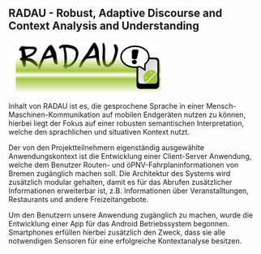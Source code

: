 ## RADAU - Robust, Adaptive Discourse and Context Analysis and Understanding

<p class="logo"><img src="assets/img/radau.png" /></p>

Inhalt von RADAU ist es, die gesprochene Sprache in einer
Mensch-Maschinen-Kommunikation auf mobilen Endgeräten nutzen zu können, 
hierbei liegt der Fokus auf einer robusten semantischen Interpretation,
welche den sprachlichen und situativen Kontext nutzt.

Der von den Projektteilnehmern eigenständig ausgewählte Anwendungskontext
ist die Entwicklung einer Client-Server Anwendung, welche dem Benutzer
Routen- und öPNV-Fahrplaninformationen von Bremen zugänglich machen soll.
Die Architektur des Systems wird zusätzlich modular gehalten, damit es für
das Abrufen zusätzlicher Informationen erweiterbar ist, z.B. Informationen
über Veranstalltungen, Restaurants und andere Freizeitangebote.

Um den Benutzern unsere Anwendung zugänglich zu machen, wurde die Entwicklung
einer App für das Android Betriebssystem begonnen. Smartphones erfüllen hierbei
zusätzlich den Zweck, dass sie alle notwendigen Sensoren für eine erfolgreiche
Kontextanalyse besitzen.
